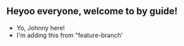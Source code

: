 ## Heyoo everyone, welcome to by guide!

- Yo, Johnny here!
- I'm adding this from "feature-branch'

